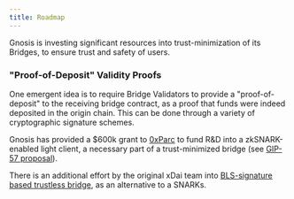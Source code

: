 ```yaml
---
title: Roadmap
---
```


Gnosis is investing significant resources into trust-minimization of its Bridges, to ensure trust and safety of users. 

### "Proof-of-Deposit" Validity Proofs

One emergent idea is to require Bridge Validators to provide a "proof-of-deposit" to the receiving bridge contract, as a proof that funds were indeed deposited in the origin chain. This can be done through a variety of cryptographic signature schemes. 

Gnosis has provided a $600k grant to [0xParc](https://0xparc.org/) to fund R&D into a zkSNARK-enabled light client, a necessary part of a trust-minimized bridge (see [GIP-57 proposal](https://forum.gnosis.io/t/gip-57-should-gnosis-dao-support-research-of-a-zksnark-enabled-light-client-and-bridge/5421)). 

There is an additional effort by the original xDai team into [BLS-signature based trustless bridge](https://forum.gnosis.io/t/gip-57-should-gnosis-dao-support-research-of-a-zksnark-enabled-light-client-and-bridge/5421/15?u=dan-gnosis), as an alternative to a SNARKs.